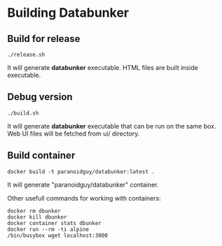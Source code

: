 # Building Databunker

## Build for release

```
./release.sh
```

It will generate **databunker** executable. HTML files are built inside executable.

## Debug version

```
./build.sh
```

It will generate **databunker** executable that can be run on the same box.
Web UI files will be fetched from ui/ directory.

## Build container

```
docker build -t paranoidguy/databunker:latest .
```

It will generate "paranoidguy/databunker" container.

Other usefull commands for working with containers:

```
docker rm dbunker
docker kill dbunker
docker container stats dbunker
docker run --rm -ti alpine
/bin/busybox wget localhost:3000
```